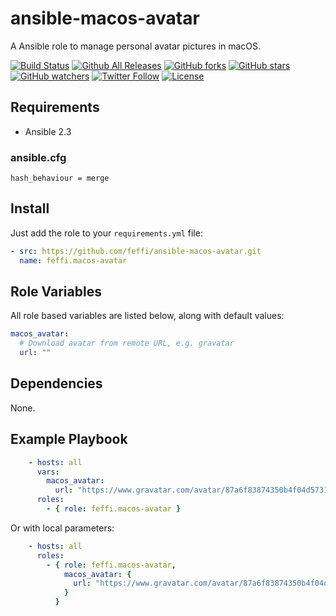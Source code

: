 # ansible-macos-avatar
A Ansible role to manage personal avatar pictures in macOS.

[![Build Status](https://img.shields.io/travis/feffi/ansible-macos-avatar.svg)](https://travis-ci.org/feffi/ansible-macos-avatar) [![Github All Releases](https://img.shields.io/github/downloads/feffi/ansible-macos-avatar/total.svg)](https://github.com/feffi/ansible-macos-avatar) [![GitHub forks](https://img.shields.io/github/forks/feffi/ansible-macos-avatar.svg?style=social&label=Fork)](https://github.com/feffi/ansible-macos-avatar) [![GitHub stars](https://img.shields.io/github/stars/feffi/ansible-macos-avatar.svg?style=social&label=Star)](https://github.com/feffi/ansible-macos-avatar) [![GitHub watchers](https://img.shields.io/github/watchers/feffi/ansible-macos-avatar.svg?style=social&label=Watch)](https://github.com/feffi/ansible-macos-avatar) [![Twitter Follow](https://img.shields.io/twitter/follow/feffi1.svg?style=social&label=Follow)](https://twitter.com/feffi1) [![License](http://img.shields.io/:license-mit-blue.svg)](https://github.com/feffi/ansible-macos-avatar/blob/master/LICENSE)

## Requirements
- Ansible 2.3

### ansible.cfg
```
hash_behaviour = merge
```

## Install
Just add the role to your ``requirements.yml`` file:
```yaml
- src: https://github.com/feffi/ansible-macos-avatar.git
  name: feffi.macos-avatar
```

## Role Variables
All role based variables are listed below, along with default values:

```yaml
macos_avatar:
  # Download avatar from remote URL, e.g. gravatar
  url: ""

```

## Dependencies
None.

## Example Playbook

```yaml
    - hosts: all
      vars:
        macos_avatar:
          url: "https://www.gravatar.com/avatar/87a6f83874350b4f04d5731b450585f1?s=250&d=mm&r=x"
      roles:
        - { role: feffi.macos-avatar }
```
Or with local parameters:

```yaml
    - hosts: all
      roles:
        - { role: feffi.macos-avatar,
            macos_avatar: {
              url: "https://www.gravatar.com/avatar/87a6f83874350b4f04d5731b450585f1?s=250&d=mm&r=x"
            }
          }
```

